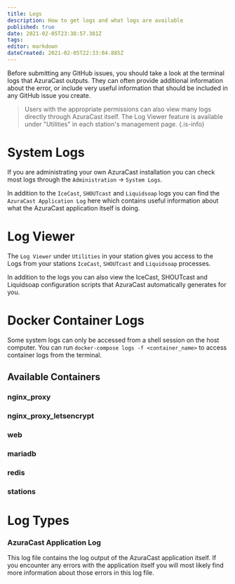 ```yaml
---
title: Logs
description: How to get logs and what logs are available
published: true
date: 2021-02-05T23:38:57.381Z
tags: 
editor: markdown
dateCreated: 2021-02-05T22:33:04.885Z
---
```


Before submitting any GitHub issues, you should take a look at the terminal logs that AzuraCast outputs. They can often provide additional information about the error, or include very useful information that should be included in any GitHub issue you create.

> Users with the appropriate permissions can also view many logs directly through AzuraCast itself. The Log Viewer feature is available under "Utilities" in each station's management page.
{.is-info}

# System Logs

If you are administrating your own AzuraCast installation you can check most logs through the `Administration` -> `System Logs`.

In addition to the `IceCast`, `SHOUTcast` and `Liquidsoap` logs you can find the `AzuraCast Application Log` here which contains useful information about what the AzuraCast application itself is doing.

# Log Viewer

The `Log Viewer` under `Utilities` in your station gives you access to the Logs from your stations `IceCast`, `SHOUTcast` and `Liquidsoap` processes.

In addition to the logs you can also view the IceCast, SHOUTcast and Liquidsoap configuration scripts that AzuraCast automatically generates for you.

# Docker Container Logs

Some system logs can only be accessed from a shell session on the host computer. You can run `docker-compose logs -f <container_name>` to access container logs from the terminal.

## Available Containers

### nginx_proxy
### nginx_proxy_letsencrypt
### web
### mariadb
### redis
### stations

# Log Types

### AzuraCast Application Log

This log file contains the log output of the AzuraCast application itself. If you encounter any errors with the application itself you will most likely find more information about those errors in this log file.